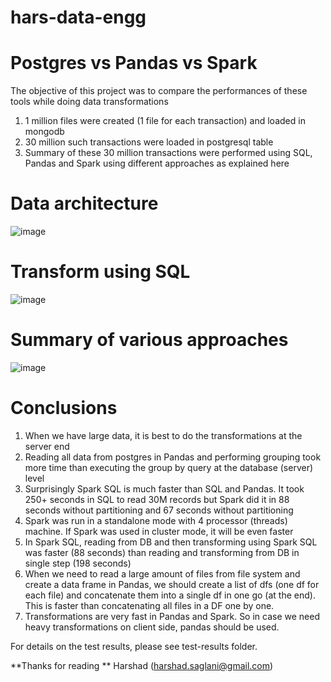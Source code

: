 # hars-data-engg

# Postgres vs Pandas vs Spark

The objective of this project was to compare the performances of these tools while doing data transformations
1. 1 million files were created (1 file for each transaction) and loaded in mongodb 
2. 30 million such transactions were loaded in postgresql table
3. Summary of these 30 million transactions were performed using SQL, Pandas and Spark using different approaches as explained here

# Data architecture

![image](https://user-images.githubusercontent.com/89522672/191740157-12d19b52-24c6-42d2-8eef-ffaaed7ccd7e.png)

# Transform using SQL

![image](https://user-images.githubusercontent.com/89522672/191739823-809297b8-ea3b-417a-b591-59decca7e893.png)

# Summary of various approaches

![image](https://user-images.githubusercontent.com/89522672/191740451-cc3b9133-05fd-4a8d-bf67-e2ce4b2c2874.png)

# Conclusions

1. When we have large data, it is best to do the transformations at the server end
2. Reading all data from postgres in Pandas and performing grouping took more time than executing the group by query at the database (server) level
3. Surprisingly Spark SQL is much faster than SQL and Pandas. It took 250+ seconds in SQL to read 30M records but Spark did it in 88 seconds without partitioning and 67 seconds without partitioning
4. Spark was run in a standalone mode with 4 processor (threads) machine. If Spark was used in cluster mode, it will be even faster
5. In Spark SQL, reading from DB and then transforming using Spark SQL was faster (88 seconds) than reading and transforming from DB in single step (198 seconds)
6. When we need to read a large amount of files from file system and create a data frame in Pandas, we should create a list of dfs (one df for each file) and concatenate them into a single df in one go (at the end). This is faster than concatenating all files in a DF one by one.
7. Transformations are very fast in Pandas and Spark. So in case we need heavy transformations on client side, pandas should be used.

For details on the test results, please see test-results folder.

**Thanks for reading
** Harshad (harshad.saglani@gmail.com)

